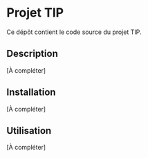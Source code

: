 # Projet TIP

Ce dépôt contient le code source du projet TIP.

## Description

[À compléter]

## Installation

[À compléter]

## Utilisation

[À compléter] 